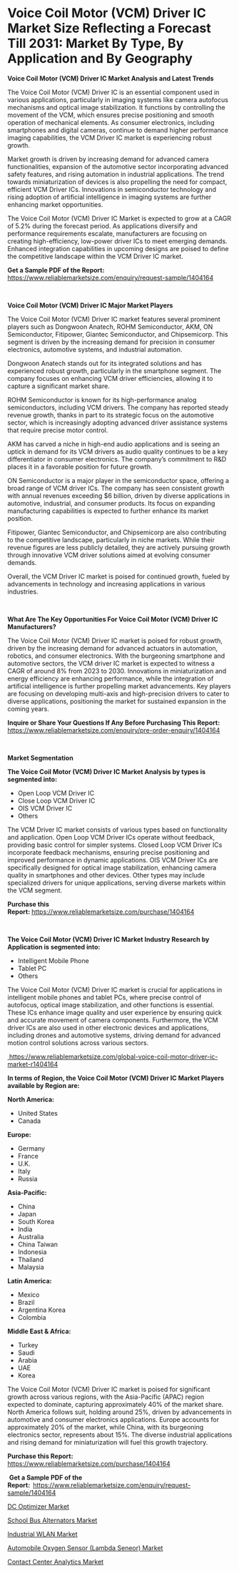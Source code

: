 <p><h1>Voice Coil Motor (VCM) Driver IC Market Size Reflecting a Forecast Till 2031: Market By Type, By Application and By Geography</h1></p><p><strong>Voice Coil Motor (VCM) Driver IC Market Analysis and Latest Trends</strong></p>
<p><p>The Voice Coil Motor (VCM) Driver IC is an essential component used in various applications, particularly in imaging systems like camera autofocus mechanisms and optical image stabilization. It functions by controlling the movement of the VCM, which ensures precise positioning and smooth operation of mechanical elements. As consumer electronics, including smartphones and digital cameras, continue to demand higher performance imaging capabilities, the VCM Driver IC market is experiencing robust growth.</p><p>Market growth is driven by increasing demand for advanced camera functionalities, expansion of the automotive sector incorporating advanced safety features, and rising automation in industrial applications. The trend towards miniaturization of devices is also propelling the need for compact, efficient VCM Driver ICs. Innovations in semiconductor technology and rising adoption of artificial intelligence in imaging systems are further enhancing market opportunities.</p><p>The Voice Coil Motor (VCM) Driver IC Market is expected to grow at a CAGR of 5.2% during the forecast period. As applications diversify and performance requirements escalate, manufacturers are focusing on creating high-efficiency, low-power driver ICs to meet emerging demands. Enhanced integration capabilities in upcoming designs are poised to define the competitive landscape within the VCM Driver IC market.</p></p>
<p><strong>Get a Sample PDF of the Report:&nbsp;</strong> <a href="https://www.reliablemarketsize.com/enquiry/request-sample/1404164?utm_campaign=1167&utm_medium=2&utm_source=Github&utm_content=ia&utm_term=23102024&utm_id=voice-coil-motor-vcm-driver-ic">https://www.reliablemarketsize.com/enquiry/request-sample/1404164</a></p>
<p>&nbsp;</p>
<p><strong>Voice Coil Motor (VCM) Driver IC Major Market Players</strong></p>
<p><p>The Voice Coil Motor (VCM) Driver IC market features several prominent players such as Dongwoon Anatech, ROHM Semiconductor, AKM, ON Semiconductor, Fitipower, Giantec Semiconductor, and Chipsemicorp. This segment is driven by the increasing demand for precision in consumer electronics, automotive systems, and industrial automation.</p><p>Dongwoon Anatech stands out for its integrated solutions and has experienced robust growth, particularly in the smartphone segment. The company focuses on enhancing VCM driver efficiencies, allowing it to capture a significant market share.</p><p>ROHM Semiconductor is known for its high-performance analog semiconductors, including VCM drivers. The company has reported steady revenue growth, thanks in part to its strategic focus on the automotive sector, which is increasingly adopting advanced driver assistance systems that require precise motor control.</p><p>AKM has carved a niche in high-end audio applications and is seeing an uptick in demand for its VCM drivers as audio quality continues to be a key differentiator in consumer electronics. The company’s commitment to R&D places it in a favorable position for future growth.</p><p>ON Semiconductor is a major player in the semiconductor space, offering a broad range of VCM driver ICs. The company has seen consistent growth with annual revenues exceeding $6 billion, driven by diverse applications in automotive, industrial, and consumer products. Its focus on expanding manufacturing capabilities is expected to further enhance its market position.</p><p>Fitipower, Giantec Semiconductor, and Chipsemicorp are also contributing to the competitive landscape, particularly in niche markets. While their revenue figures are less publicly detailed, they are actively pursuing growth through innovative VCM driver solutions aimed at evolving consumer demands.</p><p>Overall, the VCM Driver IC market is poised for continued growth, fueled by advancements in technology and increasing applications in various industries.</p></p>
<p>&nbsp;</p>
<p><strong>What Are The Key Opportunities For Voice Coil Motor (VCM) Driver IC Manufacturers?</strong></p>
<p><p>The Voice Coil Motor (VCM) Driver IC market is poised for robust growth, driven by the increasing demand for advanced actuators in automation, robotics, and consumer electronics. With the burgeoning smartphone and automotive sectors, the VCM driver IC market is expected to witness a CAGR of around 8% from 2023 to 2030. Innovations in miniaturization and energy efficiency are enhancing performance, while the integration of artificial intelligence is further propelling market advancements. Key players are focusing on developing multi-axis and high-precision drivers to cater to diverse applications, positioning the market for sustained expansion in the coming years.</p></p>
<p><strong>Inquire or Share Your Questions If Any Before Purchasing This Report:</strong> <a href="https://www.reliablemarketsize.com/enquiry/pre-order-enquiry/1404164?utm_campaign=1167&utm_medium=2&utm_source=Github&utm_content=ia&utm_term=23102024&utm_id=voice-coil-motor-vcm-driver-ic">https://www.reliablemarketsize.com/enquiry/pre-order-enquiry/1404164</a></p>
<p>&nbsp;</p>
<p><strong>Market Segmentation</strong></p>
<p><strong>The Voice Coil Motor (VCM) Driver IC Market Analysis by types is segmented into:</strong></p>
<p><ul><li>Open Loop VCM Driver IC</li><li>Close Loop VCM Driver IC</li><li>OIS VCM Driver IC</li><li>Others</li></ul></p>
<p><p>The VCM Driver IC market consists of various types based on functionality and application. Open Loop VCM Driver ICs operate without feedback, providing basic control for simpler systems. Closed Loop VCM Driver ICs incorporate feedback mechanisms, ensuring precise positioning and improved performance in dynamic applications. OIS VCM Driver ICs are specifically designed for optical image stabilization, enhancing camera quality in smartphones and other devices. Other types may include specialized drivers for unique applications, serving diverse markets within the VCM segment.</p></p>
<p><strong>Purchase this Report:&nbsp;</strong><a href="https://www.reliablemarketsize.com/purchase/1404164?utm_campaign=1167&utm_medium=2&utm_source=Github&utm_content=ia&utm_term=23102024&utm_id=voice-coil-motor-vcm-driver-ic">https://www.reliablemarketsize.com/purchase/1404164</a></p>
<p>&nbsp;</p>
<p><strong>The Voice Coil Motor (VCM) Driver IC Market Industry Research by Application is segmented into:</strong></p>
<p><ul><li>Intelligent Mobile Phone</li><li>Tablet PC</li><li>Others</li></ul></p>
<p><p>The Voice Coil Motor (VCM) Driver IC market is crucial for applications in intelligent mobile phones and tablet PCs, where precise control of autofocus, optical image stabilization, and other functions is essential. These ICs enhance image quality and user experience by ensuring quick and accurate movement of camera components. Furthermore, the VCM driver ICs are also used in other electronic devices and applications, including drones and automotive systems, driving demand for advanced motion control solutions across various sectors.</p></p>
<p><a href="https://www.reliablemarketsize.com/global-voice-coil-motor-driver-ic-market-r1404164?utm_campaign=1167&utm_medium=2&utm_source=Github&utm_content=ia&utm_term=23102024&utm_id=voice-coil-motor-vcm-driver-ic">&nbsp;https://www.reliablemarketsize.com/global-voice-coil-motor-driver-ic-market-r1404164</a></p>
<p><strong>In terms of Region, the Voice Coil Motor (VCM) Driver IC Market Players available by Region are:</strong></p>
<p>
    <p> <strong> North America: </strong>
        <ul>
            <li>United States</li>
            <li>Canada</li>
        </ul>
        </p> 
    <p> <strong> Europe: </strong>
        <ul>
            <li>Germany</li>
            <li>France</li>
            <li>U.K.</li>
            <li>Italy</li>
            <li>Russia</li>
        </ul>
        </p> 
    <p> <strong> Asia-Pacific: </strong>
        <ul>
            <li>China</li>
            <li>Japan</li>
            <li>South Korea</li>
            <li>India</li>
            <li>Australia</li>
            <li>China Taiwan</li>
            <li>Indonesia</li>
            <li>Thailand</li>
            <li>Malaysia</li>
        </ul>
        </p> 
    <p> <strong> Latin America: </strong>
        <ul>
            <li>Mexico</li>
            <li>Brazil</li>
            <li>Argentina Korea</li>
            <li>Colombia</li>
        </ul>
        </p> 
    <p> <strong> Middle East & Africa: </strong>
        <ul>
            <li>Turkey</li>
            <li>Saudi</li>
            <li>Arabia</li>
            <li>UAE</li>
            <li>Korea</li>
        </ul>
    </p>
    </p>
<p><p>The Voice Coil Motor (VCM) Driver IC market is poised for significant growth across various regions, with the Asia-Pacific (APAC) region expected to dominate, capturing approximately 40% of the market share. North America follows suit, holding around 25%, driven by advancements in automotive and consumer electronics applications. Europe accounts for approximately 20% of the market, while China, with its burgeoning electronics sector, represents about 15%. The diverse industrial applications and rising demand for miniaturization will fuel this growth trajectory.</p></p>
<p><strong>Purchase this Report: </strong><a href="https://www.reliablemarketsize.com/purchase/1404164?utm_campaign=1167&utm_medium=2&utm_source=Github&utm_content=ia&utm_term=23102024&utm_id=voice-coil-motor-vcm-driver-ic">https://www.reliablemarketsize.com/purchase/1404164</a></p>
<p>&nbsp;<strong>Get a Sample PDF of the Report:&nbsp;&nbsp;</strong><a href="https://www.reliablemarketsize.com/enquiry/request-sample/1404164?utm_campaign=1167&utm_medium=2&utm_source=Github&utm_content=ia&utm_term=23102024&utm_id=voice-coil-motor-vcm-driver-ic">https://www.reliablemarketsize.com/enquiry/request-sample/1404164</a></p>
<p><strong></strong></p>
<p><p><a href="https://issuu.com/reportprime-2/docs/dc-optimizer-market-size-2030.pptx_2c9b0fd9a49211?utm_campaign=1167&utm_medium=2&utm_source=Github&utm_content=ia&utm_term=23102024&utm_id=voice-coil-motor-vcm-driver-ic">DC Optimizer Market</a></p><p><a href="https://github.com/kaceycoody4m/Market-Research-Report-List-1/blob/main/school-bus-alternators-market.md?utm_campaign=1167&utm_medium=2&utm_source=Github&utm_content=ia&utm_term=23102024&utm_id=voice-coil-motor-vcm-driver-ic">School Bus Alternators Market</a></p><p><a href="https://www.linkedin.com/pulse/investing-industrial-wlan-market-trends-leading-products-regional-7tbwf?utm_campaign=1167&utm_medium=2&utm_source=Github&utm_content=ia&utm_term=23102024&utm_id=voice-coil-motor-vcm-driver-ic">Industrial WLAN Market</a></p><p><a href="https://github.com/sharitatri97/Market-Research-Report-List-1/blob/main/automobile-oxygen-sensor-lambda-seneor-market.md?utm_campaign=1167&utm_medium=2&utm_source=Github&utm_content=ia&utm_term=23102024&utm_id=voice-coil-motor-vcm-driver-ic">Automobile Oxygen Sensor (Lambda Seneor) Market</a></p><p><a href="https://www.linkedin.com/pulse/global-perspectives-contact-center-analytics-market-trends-challenges-gnghf?utm_campaign=1167&utm_medium=2&utm_source=Github&utm_content=ia&utm_term=23102024&utm_id=voice-coil-motor-vcm-driver-ic">Contact Center Analytics Market</a></p></p>